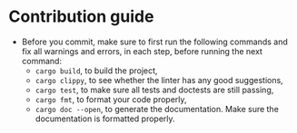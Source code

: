 # Contribution guide

- Before you commit, make sure to first run the following commands and fix all
  warnings and errors, in each step, before running the next command:
    - `cargo build`, to build the project,
    - `cargo clippy`, to see whether the linter has any good suggestions,
    - `cargo test`, to make sure all tests and doctests are still passing,
    - `cargo fmt`, to format your code properly,
    - `cargo doc --open`, to generate the documentation. Make sure the
      documentation is formatted properly.
